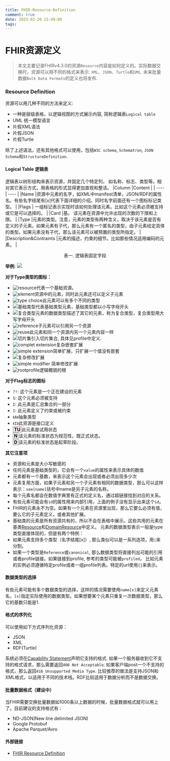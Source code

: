 ```yaml
---
title: FHIR-Resource-Definition
comment: true
date: 2023-02-20 15:49:09
tags:
---
```


# FHIR资源定义

> 本文主要记录FHIRv4.3.0的资源`Resource`内容是如何定义的。实际数据交换时，资源可以用不同的格式来表示: `XML`、`JSON`、`Turtle`和`UML`. 未来批量数据`Bulk Data Formats`的定义也将发布. 

### Resource Definition
资源可以用几种不同的方法来定义:
- 一种是层级表格，以逻辑视图的方式展示内容, 简称逻辑表`Logical table`
- UML 统一模型语言
- 片假XML语法
- 片假JSON
- 片假Turtle

除了上述语法，还有其他格式可以使用，包括`W3C schema`, `Schematron`, `JSON Schema`和`StructureDefinition`.

#### Logical Table 逻辑表
逻辑表以树形结构来表示资源，并固定几个特定列， 如名称、标志、类型等。相对其它表示方式，用表格的形式显得更加直观和整洁。
|Column     |Content       |
| ---- | ---- |
|Name       |资源中元素的名字，如XML中manifest清单，JSON/RDF的属性名。有些名字结尾有[x]代表下面详细的介绍。同时名字前面还有一个图标标记类型。     |
|Flags       | 一组标记表示实现时该如何处理该元素。比如这个元素必须被支持或它是可以选择的。  |
|Card       |基。 该元素在资源中允许出现的次数的下限和上限。    |
|Type       |元素的类型。注意，元素的类型有两种含义，取决于该元素是否有定义的子元素。如果元素有子代，那么元素有一个匿名的类型，由子元素给定具体的类型。如果元素没有子代，那么该元素可以被预置的类型所指定。   |
|Description&Contraints       |元素的描述，约束的细节。比如那些情况适用编码的元素。    |


<center>表一. 逻辑表固定字段</center>

**举例:**
![](https://fastly.jsdelivr.net/gh/filess/img17@main/2023/02/20/1676860770692-3f9519a8-782f-40b4-b462-4a1523e51b2a.png)

**对于Type类型的图标：**
- <img src="http://hl7.org/fhir/icon_resource.png" style="display: inline; margin:auto;" alt="resource" />代表一个基础资源。
- <img src="http://hl7.org/fhir/icon_element.gif" style="display: inline; margin:auto;" alt="element"/>资源中的元素，同时此元素还可以定义子元素
- <img src="http://hl7.org/fhir/icon_choice.gif" style="display: inline; margin:auto;" alt="type choice"/>此元素可以有多个不同的类型
- <img src="http://hl7.org/fhir/icon_primitive.png" style="display: inline; margin:auto;" alt="基础类型" />代表基础类型元素，基础类型都以小写字母开头
- <img src="http://hl7.org/fhir/icon_datatype.gif" style="display: inline; margin:auto;" alt="复合类型" />元素的数据类型描述了其它的元素，称为复合类型，复合类型用大写字母开头
- <img src="http://hl7.org/fhir/icon_reference.png" style="display:inline; margin:auto;" alt="reference">子元素可以引用另一个资源
- <img src="http://hl7.org/fhir/icon_reuse.png" style="display:inline; margin:auto;" alt="reuse">此元素和同一个资源内另一个元素内容一样
- <img src="http://hl7.org/fhir/icon_slice.png" style="display:inline; margin:auto;" alt="切片集"/>引入切片集合, 具体见profile中定义.
- <img src="http://hl7.org/fhir/icon_extension_complex.png"  style="display:inline; margin:auto;" alt="complet extension" />复杂嵌套扩展
- <img src="http://hl7.org/fhir/icon_extension_simple.png" style="display:inline; margin:auto;" alt="simple extension" />简单扩展，只扩展一个值没有嵌套
- <img src="http://hl7.org/fhir/icon_modifier_extension_complex.png" style="display:inline; margin:auto;" atl="complex modifier" />复杂修改扩展
- <img src="http://hl7.org/fhir/icon_modifier_extension_simple.png" style="display:inline; margin:auto;" alt="simple modifier" /> 简单修改扩展
- <img src="http://hl7.org/fhir/icon_profile.png" style="display:inline; margin:auto;" alt="rootprofile" />逻辑概貌的根

**对于Flag标志的图标**
- <code>?!</code>: 这个元素是一个正在建设的元素
- <code>S</code>: 这个元素必须被支持
- <code>Σ</code>: 此元素是汇总集合的一部分
- <code>I</code>: 此元素定义了约束或被约束
- <code>《A》</code>抽象类型
- <code>《I》</code>此资源是接口定义
- <a style="padding-left: 3px; padding-right: 3px; border: 1px grey solid; font-weight: bold; color: black; background-color: #ffe6e6" >TU</a>此元素是试用状态
- <a style="padding-left: 3px; padding-right: 3px; border: 1px grey solid; font-weight: bold; color: black; background-color: #e6ffe6">N</a>该元素的标准状态为规范性，既正式状态。
- <a style="padding-left: 3px; padding-right: 3px; border: 1px grey solid; font-weight: bold; color: black; background-color: #efefef" >D</a>该元素的标准状态是起草阶段。

**其它注意项**
- 资源和元素是大小写敏感的
- 任何元素是基础类型的，它会有一个`value`的属性来表示具体的数值
- 元素都有一个基数，来表示这个元素会出现或者必须出现多少次
- 元素复用方面，如果子元素和另一个子元素有相同的数据类型，那么可以这样表示：`see[name]`括号中name是另子元素的名称。
- 每个元素名都会在数值字典里有正式的定义名，通过超链接找到对应的关系。
- 有些元素可能会有`id`的属性用来内部引用，上面的例子没有显示出来这个`id`。
- FHIR的元素永不为空。如果有一个元素在资源里出现，那么它要么必须有值，要么它的子元素定义，或者其他扩展。
- 基础类的元素是所有资源共有的，所以不会在表格中展示。这些共用的元素在基类[Resource](http://hl7.org/fhir/resource.html)和[DomainResource](http://hl7.org/fhir/domainresource.html)中定义。
元素的数据类型表示一般是type类型直接体现的，但是有两个特例：
- 如果元素支持多个类型（名字结尾[x]）, 那么类似可以是一系列选项，用`|`来分割。
- 如果一个类型是`Reference`或`canonical`, 那么数据类型将直接列出可能的引用或者profile链接。如果链接到profile, 参考的类型可能被`profiled`， 比如元素的实例必须遵循特定profile或者一组profile列表。特定的url使用`{}`来表示。

#### 数据类型的选择
有些元素可能有多个数据类型的选择，这样的情况需要使用`name[x]`来定义元素名，`[x]`指定实际使用的数据类型。如果想要某个元素只重复一次数据类型，那么它的基数只能是1. 

#### 格式的序列化
可以使用如下方式序列化资源：
- JSON
- XML
- RDF(Turtle)

系统必须在[Capability Statement](http://hl7.org/fhir/capabilitystatement.html)声明它支持的格式. 如果一个服务器收到它不支持的格式请求，那么需要返回`406 Not Acceptable`. 如果客户端post一个不支持的格式，那么返回`416 Unsupported Media Type`.
比较推荐的做法是支持JSON和XML格式，以适用于不同的技术栈。RDF比较适用于数据分析而不是数据交换。

#### 批量数据格式（建设中）
当FHIR需要交换批量数据如1000条以上数据的时候，批量数据格式就可以用上了。目前建议的支持格式有：
- ND-JSON(New line delimited JSON)
- Google Protobuf
- Apache Parquet/Avro

#### 外部链接
- [FHIR Resource Definition](http://hl7.org/fhir/formats.html#)
